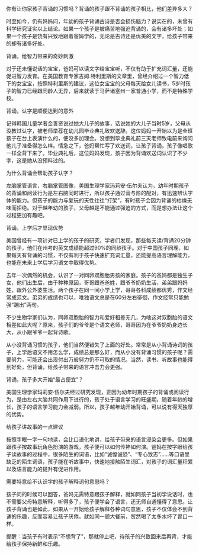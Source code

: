 你有让你家孩子背诵的习惯吗？背诵的孩子跟不背诵的孩子相比，他们差异多大？


时至如今，仍有妈妈问，年幼的孩子背诵古诗是否会损伤脑力？说实在的，未曾有科学研究证实以上结论。如果一个孩子是被痛苦地强迫背诵的，会有诸多坏处；如果一个孩子是饶有兴致地跟着爸妈学的，无论是古诗还是优美的文字，给孩子带来的却有诸多好处。




背诵，给智力带来的奇妙刺激


对于还未懂说话的宝宝，爸妈可以读文字给宝宝听，不仅有助于扩充词汇量，还能促进智力发育。在美国教育专家吉姆.特利里斯的文章里，曾经介绍过一个智力低下的女宝宝，按照特利里斯的建议，这位女宝宝的父母每天给女儿读书，5岁时孩子的智力已经跟同龄人无异，后来就读于马萨诸塞州一家普通小学，而不是特殊学校。


背诵，认字是顺便达到的意外


记得韩国儿童学者金善贤说过她大儿子的故事，话说她的大儿子当时5岁，父母从没教过认字，被老师举荐在幼儿园毕业典礼致欢送辞。这位妈妈一开始以为是全班孩子在台上表演什么的，便没多加理会。没想到毕业典礼前三天老师致电前来询问他儿子准备得怎么样。情急之下，爸妈帮忙写了欢送词，让孩子背诵，孩子像唱歌一样全背下来了。毕业典礼后，这位妈妈发现，孩子因为背诵欢送词认识了不少字，这是她从没预料过的。


为什么背诵会帮助孩子认字？


左脑掌管语言，右脑掌管图像，美国生理学家玛莉安·伍尔夫认为，幼年时期孩子的背诵和阅读行为是左右脑同时进行，所以孩子通过音与形的配对，有迅速辨认字体的能力。但孩子的能力与爱玩的天性往往“打架”，有时孩子会因为背诵的枯燥无味而拒绝。对于越年幼的孩子，父母越是不能通过强迫的方式，而是想办法让这个过程更加有趣吧。



背诵，上学后才显现优势


美国曾经有一项针对已上学的孩子的研究，学者们发现，那些每天读/背诵20分钟的孩子，他们在州考的英文成绩能超过90%的同龄孩子。对于中国孩子同理，如果每天有背诵的习惯，不仅有利于孩子快速扩充词汇量，还能提高语言理解能力，也能在未来上学后学习语文中取得优势。


去年一次偶然的机会，认识了一对同卵双胞胎男孩的家庭。孩子的爸妈都是独生子女，他们出生后，由于种种原因，哥哥跟爸爸姓，跟爷爷奶奶生活，弟弟跟妈妈姓，跟外公外婆生活。两个孩子在同一间小学上学，哥哥各科成绩都优秀，作文经常成范文。弟弟的成绩也可以，唯独语文总是在60分左右徘徊，作文经常只能勉强“蹦出”两句。


不少生物学家们认为，同卵双胞胎的智力和爱好相差无几，为啥这对双胞胎的语文相差如此大呢？原来，孩子们的爷爷是个语文老师，哥哥因为在爷爷奶奶身边长大，从小跟爷爷一起背诗歌。


从小没背诵习惯的孩子，他们当然便错失了上面的好处。常常是从小背诵诗词的孩子，上学后语文不用怎么学，成绩总是那么好，而从小没有背诵习惯的孩子呢？需要努力，可能还会出现付出万般努力仍不可取的情况。当然，读书、听故事也能得到好处，但背诵，给孩子带来的语言冲击力会更强。


背诵，孩子多大开始“最占便宜”？


美国生理学家玛莉安·伍尔夫经过研究发现，正因为幼年时期孩子的背诵或阅读行为，是由左右大脑共同作用下进行的，孩子处于语言学习的旺盛期，随着年龄的增长，孩子的语言学习能力会减弱。所以，孩子越年幼开始背诵，可以说有得天独厚的优势。



给孩子讲故事的一点建议


按照字眼一字一句地读，会比口语化地讲，给孩子带来的语言浸染会更多。但如果跟孩子按故事玩角色扮演的游戏，孩子便可以如何传神如何演。爸妈在按字眼给孩子读故事的过程中，很多陌生的词语，比如“诚惶诚恐”、“专心致志”……等口语里缺乏的陌生词语，孩子能在听故事中，快速地接触陌生词汇，对孩子的词汇量积累以及语言能力的提升有促进作用。


需要特意给不认识字的孩子解释词句意思吗？


孩子问的时候可以回答，爸妈无需特意跟孩子解释，就如同孩子当初学说话时，也不需要父母特意解释，听得多了，孩子便学会了语言，还无师自通懂得了意思。让孩子背诵也是如此，如果从一开始给孩子解释各种词句意思，孩子不仅体会不到背诵的乐趣，反而容易让孩子厌倦。就如同一顿大餐前，贸然喝了太多水坏了胃口一样。


提醒：当孩子有时表示“不想背了”，那就停止吧，待孩子的兴致回来后再背，才能给孩子保持新鲜和乐趣。
